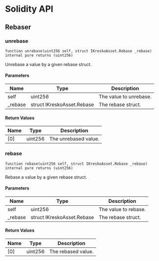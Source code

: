 # Solidity API

## Rebaser

### unrebase

```solidity
function unrebase(uint256 self, struct IKreskoAsset.Rebase _rebase) internal pure returns (uint256)
```

Unrebase a value by a given rebase struct.

#### Parameters

| Name | Type | Description |
| ---- | ---- | ----------- |
| self | uint256 | The value to unrebase. |
| _rebase | struct IKreskoAsset.Rebase | The rebase struct. |

#### Return Values

| Name | Type | Description |
| ---- | ---- | ----------- |
| [0] | uint256 | The unrebased value. |

### rebase

```solidity
function rebase(uint256 self, struct IKreskoAsset.Rebase _rebase) internal pure returns (uint256)
```

Rebase a value by a given rebase struct.

#### Parameters

| Name | Type | Description |
| ---- | ---- | ----------- |
| self | uint256 | The value to rebase. |
| _rebase | struct IKreskoAsset.Rebase | The rebase struct. |

#### Return Values

| Name | Type | Description |
| ---- | ---- | ----------- |
| [0] | uint256 | The rebased value. |

